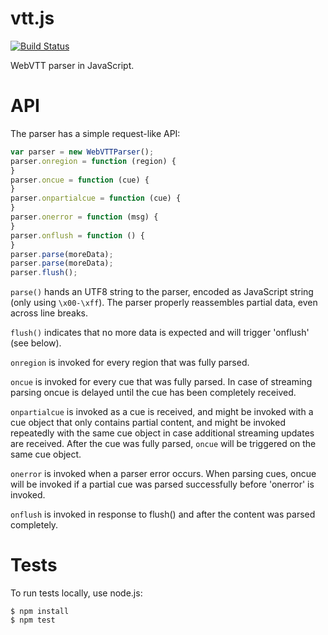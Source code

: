 vtt.js
======

[![Build Status](https://travis-ci.org/andreasgal/vtt.js.png?branch=master)](https://travis-ci.org/andreasgal/vtt.js)

WebVTT parser in JavaScript.

API
===

The parser has a simple request-like API:

```javascript
var parser = new WebVTTParser();
parser.onregion = function (region) {
}
parser.oncue = function (cue) {
}
parser.onpartialcue = function (cue) {
}
parser.onerror = function (msg) {
}
parser.onflush = function () {
}
parser.parse(moreData);
parser.parse(moreData);
parser.flush();
```

`parse()` hands an UTF8 string to the parser, encoded as JavaScript string (only using `\x00-\xff`). The parser properly reassembles partial data, even across line breaks.

`flush()` indicates that no more data is expected and will trigger 'onflush' (see below).

`onregion` is invoked for every region that was fully parsed.

`oncue` is invoked for every cue that was fully parsed. In case of streaming parsing oncue is delayed until the cue has been completely received.

`onpartialcue` is invoked as a cue is received, and might be invoked with a cue object that only contains partial content, and might be invoked repeatedly with the same cue object in case additional streaming updates are received. After the cue was fully parsed, `oncue` will be triggered on the same cue object.

`onerror` is invoked when a parser error occurs. When parsing cues, oncue will be invoked if a partial cue was parsed successfully before 'onerror' is invoked.

`onflush` is invoked in response to flush() and after the content was parsed completely.

Tests
=====

To run tests locally, use node.js:

```
$ npm install
$ npm test
```
